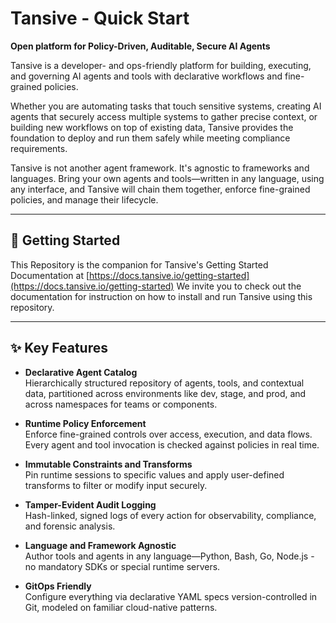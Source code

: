 # Tansive - Quick Start

**Open platform for Policy-Driven, Auditable, Secure AI Agents**

Tansive is a developer- and ops-friendly platform for building, executing, and governing AI agents and tools with declarative workflows and fine-grained policies.

Whether you are automating tasks that touch sensitive systems, creating AI agents that securely access multiple systems to gather precise context, or building new workflows on top of existing data, Tansive provides the foundation to deploy and run them safely while meeting compliance requirements.

Tansive is not another agent framework. It's agnostic to frameworks and languages. Bring your own agents and tools—written in any language, using any interface, and Tansive will chain them together, enforce fine-grained policies, and manage their lifecycle.

---

## 🚀 Getting Started

This Repository is the companion for Tansive's Getting Started Documentation at [https://docs.tansive.io/getting-started](https://docs.tansive.io/getting-started)
We invite you to check out the documentation for instruction on how to install and run Tansive using this repository.

---

## ✨ Key Features

- **Declarative Agent Catalog**  
  Hierarchically structured repository of agents, tools, and contextual data, partitioned across environments like dev, stage, and prod, and across namespaces for teams or components.

- **Runtime Policy Enforcement**  
  Enforce fine-grained controls over access, execution, and data flows. Every agent and tool invocation is checked against policies in real time.

- **Immutable Constraints and Transforms**  
  Pin runtime sessions to specific values and apply user-defined transforms to filter or modify input securely.

- **Tamper-Evident Audit Logging**  
  Hash-linked, signed logs of every action for observability, compliance, and forensic analysis.

- **Language and Framework Agnostic**  
  Author tools and agents in any language—Python, Bash, Go, Node.js - no mandatory SDKs or special runtime servers.

- **GitOps Friendly**  
  Configure everything via declarative YAML specs version-controlled in Git, modeled on familiar cloud-native patterns.
